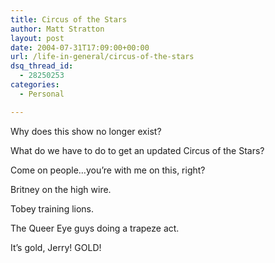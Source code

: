 ```yaml
---
title: Circus of the Stars
author: Matt Stratton
layout: post
date: 2004-07-31T17:09:00+00:00
url: /life-in-general/circus-of-the-stars
dsq_thread_id:
  - 28250253
categories:
  - Personal

---
```

Why does this show no longer exist?

What do we have to do to get an updated Circus of the Stars?

Come on people&#8230;you&#8217;re with me on this, right?

Britney on the high wire.

Tobey training lions.

The Queer Eye guys doing a trapeze act.

It&#8217;s gold, Jerry! GOLD!